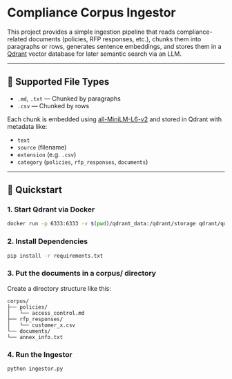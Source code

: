 # Compliance Corpus Ingestor

This project provides a simple ingestion pipeline that reads compliance-related documents (policies, RFP responses, etc.), chunks them into paragraphs or rows, generates sentence embeddings, and stores them in a [Qdrant](https://qdrant.tech/) vector database for later semantic search via an LLM.

---

## 📂 Supported File Types

- `.md`, `.txt` — Chunked by paragraphs
- `.csv` — Chunked by rows

Each chunk is embedded using [all-MiniLM-L6-v2](https://www.sbert.net/docs/pretrained_models.html) and stored in Qdrant with metadata like:
- `text`
- `source` (filename)
- `extension` (e.g. `.csv`)
- `category` (`policies`, `rfp_responses`, `documents`)

---

## 🚀 Quickstart

### 1. Start Qdrant via Docker

```bash
docker run -p 6333:6333 -v $(pwd)/qdrant_data:/qdrant/storage qdrant/qdrant
```

### 2. Install Dependencies

```bash
pip install -r requirements.txt
```

### 3. Put the documents in a corpus/ directory

Create a directory structure like this:

```
corpus/
├── policies/
│   └── access_control.md
├── rfp_responses/
│   └── customer_x.csv
└── documents/
└── annex_info.txt
```

### 4. Run the Ingestor

```bash
python ingestor.py
```